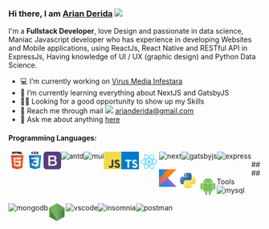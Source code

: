 ### Hi there, I am [Arian Derida](https://derida23.github.io/me) <a href="https://derida23.github.io/me"><img src="https://media.giphy.com/media/hvRJCLFzcasrR4ia7z/giphy.gif" width="25px"></a>

I'm a <b>Fullstack Developer</b>, love Design and passionate in data science, Maniac Javascript developer who has experience in developing Websites and Mobile applications, using ReactJs, React Native and RESTful API in ExpressJs, Having knowledge of UI / UX (graphic design) and Python Data Science. 

- :computer: I’m currently working on [Virus Media Infestara](https://virus.co.id/)
- :open_book: I’m currently learning everything about NextJS and GatsbyJS
- :ok_man: Looking for a good opportunity to show up my Skills
- :e-mail: Reach me through mail <a href="https://gmail.com/"> <img src="https://camo.githubusercontent.com/9f8403b6cb58d427fe1fcaafdf1cf00299d0bf2ef53b14a5e32e66ccf657876d/68747470733a2f2f63646e2e737667706f726e2e636f6d2f6c6f676f732f676f6f676c652d676d61696c2e737667" width="17px"></a> arianderida@gmail.com
- :speech_balloon: Ask me about anything [here](https://github.com/Derida23/derida23/issues)

#### Programming Languages:
<a href="https://id.wikipedia.org/wiki/HTML">
  <img align="left" src="https://raw.githubusercontent.com/github/explore/80688e429a7d4ef2fca1e82350fe8e3517d3494d/topics/html/html.png" height="35px" alt="html">
</a>
<a href="https://id.wikipedia.org/wiki/CSS">
  <img align="left" src="https://raw.githubusercontent.com/github/explore/80688e429a7d4ef2fca1e82350fe8e3517d3494d/topics/css/css.png" height="35px" alt="css">
</a>
<a href="https://getbootstrap.com/">
  <img align="left" src="https://raw.githubusercontent.com/github/explore/80688e429a7d4ef2fca1e82350fe8e3517d3494d/topics/bootstrap/bootstrap.png" height="35px" alt="bs">
</a>
<a href="https://ant.design/"> 
  <img align="left" src="https://camo.githubusercontent.com/363242675617648bfbedd1610f89ac28df0f9e1bac8749d83109fafdf8524fff/68747470733a2f2f67772e616c697061796f626a656374732e636f6d2f7a6f732f726d73706f7274616c2f4b4470677667754d704766716148506a6963524b2e737667" height="35px" alt="antd"> 
</a>
<a href="https://material-ui.com/"> 
  <img align="left" src="https://camo.githubusercontent.com/58423e406b227112756822122631d9eca5ab83334a6f0d8f2a6305b086815747/68747470733a2f2f6d6174657269616c2d75692e636f6d2f7374617469632f6c6f676f2e737667" height="43px" alt="mui"> 
</a>
<a href="https://www.javascript.com/"> 
  <img align="left" src="https://raw.githubusercontent.com/github/explore/80688e429a7d4ef2fca1e82350fe8e3517d3494d/topics/javascript/javascript.png" height="35px" alt="js"> 
</a>
<a href="https://www.typescriptlang.org/"> 
  <img align="left" src="https://raw.githubusercontent.com/github/explore/80688e429a7d4ef2fca1e82350fe8e3517d3494d/topics/typescript/typescript.png" height="35px" alt="tsx"> 
</a>
<a href="https://reactjs.org/"> 
  <img align="left" src="https://raw.githubusercontent.com/github/explore/80688e429a7d4ef2fca1e82350fe8e3517d3494d/topics/react/react.png" height="40px" alt="react"> 
</a>
<a href="https://nextjs.org/"> 
  <img align="left" src="https://camo.githubusercontent.com/92ec9eb7eeab7db4f5919e3205918918c42e6772562afb4112a2909c1aaaa875/68747470733a2f2f6173736574732e76657263656c2e636f6d2f696d6167652f75706c6f61642f76313630373535343338352f7265706f7369746f726965732f6e6578742d6a732f6e6578742d6c6f676f2e706e67" height="35px" alt="next"> 
</a>
<a href="https://www.gatsbyjs.com/"> 
  <img align="left" src="https://camo.githubusercontent.com/b0972dd62bbf6ee0e28ed0ebceb48427a481568caeeb639066b23c754f0c60e5/68747470733a2f2f7777772e6761747362796a732e636f6d2f4761747362792d4d6f6e6f6772616d2e737667" height="35px" alt="gatsbyjs"> 
</a>
<a href="https://expressjs.com/"> 
  <img align="left" src="https://user-images.githubusercontent.com/11978772/40430986-a0eb7b92-5e63-11e8-80eb-43fe07f664a6.png" height="35px" alt="express"> 
</a>
<a href="https://kotlinlang.org/"> 
  <img align="left" src="https://raw.githubusercontent.com/github/explore/80688e429a7d4ef2fca1e82350fe8e3517d3494d/topics/kotlin/kotlin.png" height="35px" alt="kotlin"> 
</a>
<a href="https://www.python.org/"> 
  <img align="left" src="https://raw.githubusercontent.com/github/explore/80688e429a7d4ef2fca1e82350fe8e3517d3494d/topics/python/python.png" height="45px" alt="python"> 
</a>
<br/>
#### Tools
<a href="https://www.android.com/"> 
  <img align="left" src="https://raw.githubusercontent.com/github/explore/80688e429a7d4ef2fca1e82350fe8e3517d3494d/topics/android/android.png" height="35px" alt="android"> 
</a>
<a href="https://www.mysql.com/"> 
  <img align="left" src="https://image.flaticon.com/icons/png/512/528/528260.png" height="35px" alt="mysql"> 
</a>
<a href="http://www.mongodb.com/"> 
  <img align="left" src="https://raw.githubusercontent.com/mongodb-js/leaf/master/dist/mongodb-leaf_128x128.png" height="40px" alt="mongodb"> 
</a>
<a href="https://nodejs.org/en/"> 
  <img align="left" src="https://raw.githubusercontent.com/github/explore/80688e429a7d4ef2fca1e82350fe8e3517d3494d/topics/nodejs/nodejs.png" height="35px" alt="node"> 
</a>
<a href="https://code.visualstudio.com/"> 
  <img align="left" src="https://user-images.githubusercontent.com/674621/71187801-14e60a80-2280-11ea-94c9-e56576f76baf.png" height="35px" alt="vscode"> 
</a>
<a href="https://insomnia.rest/"> 
  <img align="left" src="https://camo.githubusercontent.com/bb7b7ce32f44f7922f9c00711a82241e4afb9852b312f354e4bb2de8f522c57e/68747470733a2f2f63646e2e737667706f726e2e636f6d2f6c6f676f732f696e736f6d6e69612e737667" height="35px" alt="insomnia"> 
</a>
<a href="https://www.postman.com/"> 
  <img align="left" src="https://avatars.githubusercontent.com/u/10251060?s=200&v=4" height="35px" alt="postman"> 
</a>
